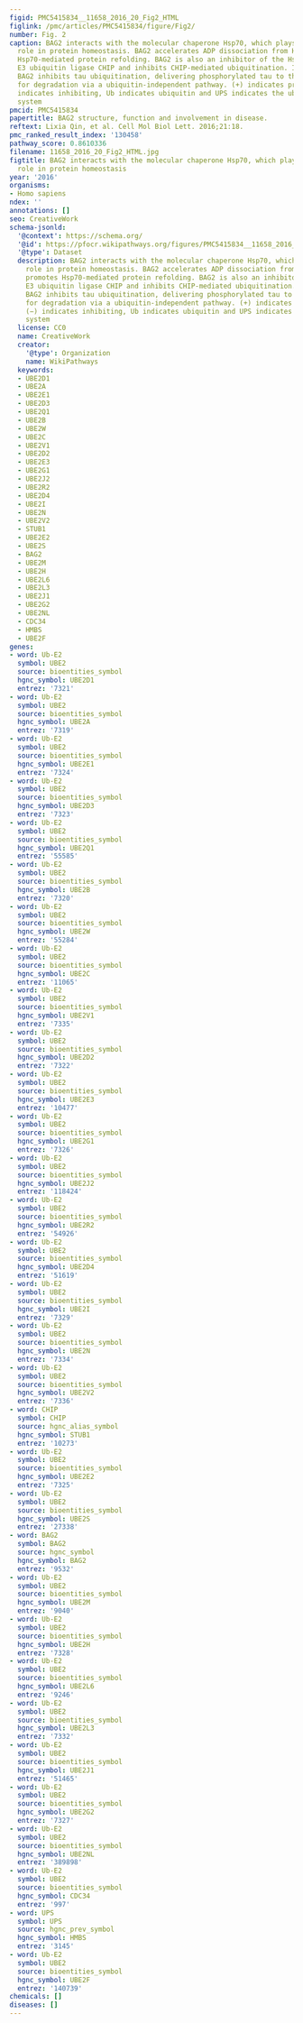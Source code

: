 ```yaml
---
figid: PMC5415834__11658_2016_20_Fig2_HTML
figlink: /pmc/articles/PMC5415834/figure/Fig2/
number: Fig. 2
caption: BAG2 interacts with the molecular chaperone Hsp70, which plays a prominent
  role in protein homeostasis. BAG2 accelerates ADP dissociation from Hsp70 and promotes
  Hsp70-mediated protein refolding. BAG2 is also an inhibitor of the Hsp70-binding
  E3 ubiquitin ligase CHIP and inhibits CHIP-mediated ubiquitination. Importantly,
  BAG2 inhibits tau ubiquitination, delivering phosphorylated tau to the proteasome
  for degradation via a ubiquitin-independent pathway. (+) indicates promoting, (−)
  indicates inhibiting, Ub indicates ubiquitin and UPS indicates the ubiquitin–proteasome
  system
pmcid: PMC5415834
papertitle: BAG2 structure, function and involvement in disease.
reftext: Lixia Qin, et al. Cell Mol Biol Lett. 2016;21:18.
pmc_ranked_result_index: '130458'
pathway_score: 0.8610336
filename: 11658_2016_20_Fig2_HTML.jpg
figtitle: BAG2 interacts with the molecular chaperone Hsp70, which plays a prominent
  role in protein homeostasis
year: '2016'
organisms:
- Homo sapiens
ndex: ''
annotations: []
seo: CreativeWork
schema-jsonld:
  '@context': https://schema.org/
  '@id': https://pfocr.wikipathways.org/figures/PMC5415834__11658_2016_20_Fig2_HTML.html
  '@type': Dataset
  description: BAG2 interacts with the molecular chaperone Hsp70, which plays a prominent
    role in protein homeostasis. BAG2 accelerates ADP dissociation from Hsp70 and
    promotes Hsp70-mediated protein refolding. BAG2 is also an inhibitor of the Hsp70-binding
    E3 ubiquitin ligase CHIP and inhibits CHIP-mediated ubiquitination. Importantly,
    BAG2 inhibits tau ubiquitination, delivering phosphorylated tau to the proteasome
    for degradation via a ubiquitin-independent pathway. (+) indicates promoting,
    (−) indicates inhibiting, Ub indicates ubiquitin and UPS indicates the ubiquitin–proteasome
    system
  license: CC0
  name: CreativeWork
  creator:
    '@type': Organization
    name: WikiPathways
  keywords:
  - UBE2D1
  - UBE2A
  - UBE2E1
  - UBE2D3
  - UBE2Q1
  - UBE2B
  - UBE2W
  - UBE2C
  - UBE2V1
  - UBE2D2
  - UBE2E3
  - UBE2G1
  - UBE2J2
  - UBE2R2
  - UBE2D4
  - UBE2I
  - UBE2N
  - UBE2V2
  - STUB1
  - UBE2E2
  - UBE2S
  - BAG2
  - UBE2M
  - UBE2H
  - UBE2L6
  - UBE2L3
  - UBE2J1
  - UBE2G2
  - UBE2NL
  - CDC34
  - HMBS
  - UBE2F
genes:
- word: Ub-E2
  symbol: UBE2
  source: bioentities_symbol
  hgnc_symbol: UBE2D1
  entrez: '7321'
- word: Ub-E2
  symbol: UBE2
  source: bioentities_symbol
  hgnc_symbol: UBE2A
  entrez: '7319'
- word: Ub-E2
  symbol: UBE2
  source: bioentities_symbol
  hgnc_symbol: UBE2E1
  entrez: '7324'
- word: Ub-E2
  symbol: UBE2
  source: bioentities_symbol
  hgnc_symbol: UBE2D3
  entrez: '7323'
- word: Ub-E2
  symbol: UBE2
  source: bioentities_symbol
  hgnc_symbol: UBE2Q1
  entrez: '55585'
- word: Ub-E2
  symbol: UBE2
  source: bioentities_symbol
  hgnc_symbol: UBE2B
  entrez: '7320'
- word: Ub-E2
  symbol: UBE2
  source: bioentities_symbol
  hgnc_symbol: UBE2W
  entrez: '55284'
- word: Ub-E2
  symbol: UBE2
  source: bioentities_symbol
  hgnc_symbol: UBE2C
  entrez: '11065'
- word: Ub-E2
  symbol: UBE2
  source: bioentities_symbol
  hgnc_symbol: UBE2V1
  entrez: '7335'
- word: Ub-E2
  symbol: UBE2
  source: bioentities_symbol
  hgnc_symbol: UBE2D2
  entrez: '7322'
- word: Ub-E2
  symbol: UBE2
  source: bioentities_symbol
  hgnc_symbol: UBE2E3
  entrez: '10477'
- word: Ub-E2
  symbol: UBE2
  source: bioentities_symbol
  hgnc_symbol: UBE2G1
  entrez: '7326'
- word: Ub-E2
  symbol: UBE2
  source: bioentities_symbol
  hgnc_symbol: UBE2J2
  entrez: '118424'
- word: Ub-E2
  symbol: UBE2
  source: bioentities_symbol
  hgnc_symbol: UBE2R2
  entrez: '54926'
- word: Ub-E2
  symbol: UBE2
  source: bioentities_symbol
  hgnc_symbol: UBE2D4
  entrez: '51619'
- word: Ub-E2
  symbol: UBE2
  source: bioentities_symbol
  hgnc_symbol: UBE2I
  entrez: '7329'
- word: Ub-E2
  symbol: UBE2
  source: bioentities_symbol
  hgnc_symbol: UBE2N
  entrez: '7334'
- word: Ub-E2
  symbol: UBE2
  source: bioentities_symbol
  hgnc_symbol: UBE2V2
  entrez: '7336'
- word: CHIP
  symbol: CHIP
  source: hgnc_alias_symbol
  hgnc_symbol: STUB1
  entrez: '10273'
- word: Ub-E2
  symbol: UBE2
  source: bioentities_symbol
  hgnc_symbol: UBE2E2
  entrez: '7325'
- word: Ub-E2
  symbol: UBE2
  source: bioentities_symbol
  hgnc_symbol: UBE2S
  entrez: '27338'
- word: BAG2
  symbol: BAG2
  source: hgnc_symbol
  hgnc_symbol: BAG2
  entrez: '9532'
- word: Ub-E2
  symbol: UBE2
  source: bioentities_symbol
  hgnc_symbol: UBE2M
  entrez: '9040'
- word: Ub-E2
  symbol: UBE2
  source: bioentities_symbol
  hgnc_symbol: UBE2H
  entrez: '7328'
- word: Ub-E2
  symbol: UBE2
  source: bioentities_symbol
  hgnc_symbol: UBE2L6
  entrez: '9246'
- word: Ub-E2
  symbol: UBE2
  source: bioentities_symbol
  hgnc_symbol: UBE2L3
  entrez: '7332'
- word: Ub-E2
  symbol: UBE2
  source: bioentities_symbol
  hgnc_symbol: UBE2J1
  entrez: '51465'
- word: Ub-E2
  symbol: UBE2
  source: bioentities_symbol
  hgnc_symbol: UBE2G2
  entrez: '7327'
- word: Ub-E2
  symbol: UBE2
  source: bioentities_symbol
  hgnc_symbol: UBE2NL
  entrez: '389898'
- word: Ub-E2
  symbol: UBE2
  source: bioentities_symbol
  hgnc_symbol: CDC34
  entrez: '997'
- word: UPS
  symbol: UPS
  source: hgnc_prev_symbol
  hgnc_symbol: HMBS
  entrez: '3145'
- word: Ub-E2
  symbol: UBE2
  source: bioentities_symbol
  hgnc_symbol: UBE2F
  entrez: '140739'
chemicals: []
diseases: []
---
```

